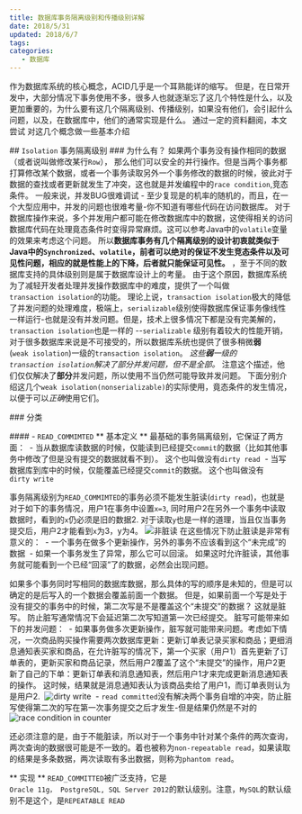 ```yaml
---
title: 数据库事务隔离级别和传播级别详解
date: 2018/5/31
updated: 2018/6/7
tags:
categories:
   - 数据库
---
```

作为数据库系统的核心概念，ACID几乎是一个耳熟能详的缩写。 但是，在日常开发中，大部分情况下事务使用不多，很多人也就逐渐忘了这几个特性是什么，以及更加重要的，为什么要有这几个隔离级别、传播级别，如果没有他们，会引起什么问题，以及，在数据库中，他们的通常实现是什么。 通过一定的资料翻阅，本文尝试
对这几个概念做一些基本介绍

<!--more-->

## `Isolation` 事务隔离级别
### 为什么有？
如果两个事务没有操作相同的数据（或者说叫做修改某行`Row`）， 那么他们可以安全的并行操作。但是当两个事务都打算修改某个数据，或者一个事务读取另外一个事务修改的数据的时候，彼此对于数据的查找或者更新就发生了冲突，这也就是并发编程中的`race condition`,竞态条件。
一般来说，并发BUG很难调试 - 至少复现是的机率的随机的，而且，在一个大型应用中，并发的问题也很难考量-你不知道有哪些代码在访问数据库。 对于数据库操作来说，多个并发用户都可能在修改数据库中的数据，这使得相关的访问数据库代码在处理竟态条件时变得异常麻烦。这可以参考Java中的`volatile`变量的效果来考虑这个问题。
所以**数据库事务有几个隔离级别的设计初衷就类似于Java中的`Synchronized`、`volatile`，前者可以绝对的保证不发生竞态条件以及可见性问题，相应的就是性能上的下降，后者就只能保证可见性。** ，至于不同的数据库支持的具体级别则是属于数据库设计上的考量。
由于这个原因，数据库系统为了减轻开发者处理并发操作数据库中的难度，提供了一个叫做`transaction isolation`的功能。
理论上说，`transaction isolation`极大的降低了并发问题的处理难度，极端上，`serializable`级别使得数据库保证事务像线性一样运行-也就是没有并发问题。但是，技术上很多情况下都是没有完美解的，`transaction isolation`也是一样的 --`serializable` 级别有着较大的性能开销，对于很多数据库来说是不可接受的，所以数据库系统也提供了很多稍微**弱**(`weak isolation`)一级的`transaction isolation`。 *这些**弱**一级的`transaction isolation`解决了部分并发问题，但不是全部。* 注意这个描述，他们仅仅解决了**部分**并发问题，所以使用不当仍然可能导致并发问题。
下面分别介绍这几个`weak isolation(nonserializable)`的实际使用，竟态条件的发生情况，以便于可以*正确*使用它们。


### 分类

#### - `READ_COMMIMTED`
** 基本定义 **
最基础的事务隔离级别，它保证了两方面：
 - 当从数据库读数据的时候，仅能读到已经提交`commit`的数据（比如其他事务中修改了但是没有提交的数据就看不到）。 这个也叫做没有`dirty read`
 - 当写数据库到库中的时候，仅能覆盖已经提交`commit`的数据。 这个也叫做没有`dirty write`

事务隔离级别为`READ_COMMIMTED`的事务必须不能发生脏读(`dirty read`)，也就是对于如下的事务情况，用户1在事务中设置`x=3`, 同时用户2在另外一个事务中读取数据时，看到的`x`仍必须是旧的数据2. 对于读取`y`也是一样的道理，当且仅当事务提交后，用户2才能看到`x`为3，y为4。
![非脏读](http://p5rx80fa6.bkt.clouddn.com/non-dirty-read.bmp)
在这些情况下防止脏读是非常有意义的：
 - 一个事务在做多个更新操作，另外的事务不应该看到这个“未完成”的数据
 - 如果一个事务发生了异常，那么它可以回滚。 如果这时允许脏读，其他事务就可能看到一个已经“回滚”了的数据，必然会出现问题。

如果多个事务同时写相同的数据库数据，那么具体的写的顺序是未知的，但是可以确定的是后写入的一个数据会覆盖前面一个数据。 但是，如果前面一个写是处于没有提交的事务中的时候，第二次写是不是覆盖这个“未提交”的数据？ 这就是脏写。 防止脏写通常情况下会延迟第二次写知道第一次已经提交。
脏写可能带来如下的并发问题：
 - 如果事务做多次更新操作，脏写就可能带来问题。考虑如下情况，一次商品购买操作需要两次数据库更新：更新订单表记录买家和商品；更细消息通知表买家和商品，在允许脏写的情况下，第一个买家（用户1）首先更新了订单表的，更新买家和商品记录，然后用户2覆盖了这个“未提交”的操作，用户2更新了自己的下单：更新订单表和消息通知表，然后用户1才来完成更新消息通知表的操作。 这时候，结果就是消息通知表认为该商品卖给了用户1，而订单表则认为是用户2.
 ![dirty write](http://p5rx80fa6.bkt.clouddn.com/non-dirty-write.bmp)
 - `read committed`没有解决两个事务自增的冲突，防止脏写使得第二次的写在第一次事务提交之后才发生-但是结果仍然是不对的
 ![race condition in counter](http://p5rx80fa6.bkt.clouddn.com/race_condition_counter.bmp)

还必须注意的是，由于不能脏读，所以对于一个事务中针对某个条件的两次查询，两次查询的数据很可能是不一致的。着也被称为`non-repeatable read`，如果读取的结果是多条数据，两次读取有多出数据，则称为`phantom read`。

** 实现 **
`READ_COMMITTED`被广泛支持，它是`Oracle 11g， PostgreSQL, SQL Server 2012`的默认级别。注意，`MySQL`的默认级别不是这个，是`REPEATABLE READ`
